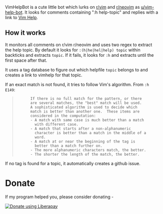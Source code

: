 VimHelpBot is a cute little bot which lurks on [r/vim](https://reddit.com/r/vim) and [r/neovim](https://reddit.com/r/neovim) as [u/vim-help-bot](https://www.reddit.com/user/vim-help-bot). It looks for comments containing ":h help-topic" and replies with a link to [Vim Help](https://vimhelp.org/).

## How it works

It monitors all comments on r/vim r/neovim and uses two regex to extract the help topic. By default it looks for `:(h|he|hel|help) topic` within backticks and extracts `topic`. If it fails, it looks for `:h` and extracts until the first space after that.

It uses a tag database to figure out which helpfile `topic` belongs to and creates a link to vimhelp for that topic.

If an exact match is not found, it tries to follow Vim's algorithm. From `:h E149`:


>			If there is no full match for the pattern, or there
>			are several matches, the "best" match will be used.
>			A sophisticated algorithm is used to decide which
>			match is better than another one.  These items are
>			considered in the computation:
>			- A match with same case is much better than a match
>			  with different case.
>			- A match that starts after a non-alphanumeric
>			  character is better than a match in the middle of a
>			  word.
>			- A match at or near the beginning of the tag is
>			  better than a match further on.
>			- The more alphanumeric characters match, the better.
>			- The shorter the length of the match, the better.

If no tag is found for a topic, it automatically creates a github issue.

# Donate

If my program helped you, please consider donating - 

<a href="https://liberapay.com/heraldofsolace/donate"><img alt="Donate using Liberapay" src="https://liberapay.com/assets/widgets/donate.svg"></a>
